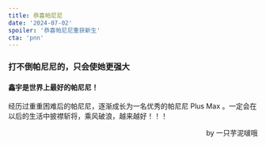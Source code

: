 ```yaml
---
title: 恭喜帕尼尼
date: '2024-07-02'
spoiler: '恭喜帕尼尼重获新生'
cta: 'pnn'
---
```


### 打不倒帕尼尼的，只会使她更强大

#### 鑫宇是世界上最好的帕尼尼！

经历过重重困难后的帕尼尼，逐渐成长为一名优秀的帕尼尼 Plus Max 。一定会在以后的生活中披襟斩将，乘风破浪，越来越好！！！

<div style="text-align: right;">
by 一只芋泥啵哦
</div>

<p>
  <Counter />
</p>
